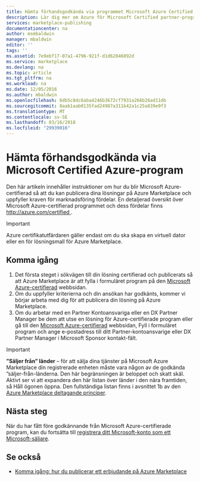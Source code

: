 ```yaml
---
title: Hämta förhandsgodkända via programmet Microsoft Azure Certified | Microsoft Docs
description: Lär dig mer om Azure för Microsoft Certified partner-program och hur de kommer att sälja avbildning av virtuell dator, lösningsmall för, developer service eller datatjänst på Azure Marketplace
services: marketplace-publishing
documentationcenter: na
author: msmbaldwin
manager: mbaldwin
editor: ''
tags: ''
ms.assetid: 7e9ebf17-07a1-4796-921f-d1d62046892d
ms.service: marketplace
ms.devlang: na
ms.topic: article
ms.tgt_pltfrm: na
ms.workload: na
ms.date: 12/05/2016
ms.author: mbaldwin
ms.openlocfilehash: 6db5c8dc6aba4246b3672cf7931a266b26ad11db
ms.sourcegitcommit: 8aab1aab0135fad24987a311b42a1c25a839e9f3
ms.translationtype: MT
ms.contentlocale: sv-SE
ms.lasthandoff: 03/16/2018
ms.locfileid: "29939016"
---
```

# <a name="get-pre-approved-via-the-microsoft-azure-certified-program"></a>Hämta förhandsgodkända via Microsoft Certified Azure-program
Den här artikeln innehåller instruktioner om hur du blir Microsoft Azure-certifierad så att du kan publicera dina lösningar på Azure Marketplace och uppfyller kraven för marknadsföring fördelar. En detaljerad översikt över Microsoft Azure-certifierad programmet och dess fördelar finns [ http://azure.com/certified ](http://azure.com/certified).

> [!IMPORTANT]
> Azure certifikatutfärdaren gäller endast om du ska skapa en virtuell dator eller en för lösningsmall för Azure Marketplace.

## <a name="getting-started"></a>Komma igång
1. Det första steget i sökvägen till din lösning certifierad och publicerats så att Azure Marketplace är att fylla i formuläret program på den [Microsoft Azure-certifierad](https://createopportunity.azurewebsites.net) webbsidan.
2. Om du uppfyller kriterierna och din ansökan har godkänts, kommer vi börjar arbeta med dig för att publicera din lösning på Azure Marketplace.
3. Om du arbetar med en Partner Kontoansvariga eller en DX Partner Manager be dem att utse en lösning för Azure-certifierade program eller gå till den [Microsoft Azure-certifierad](http://createopportunity.azurewebsites.net) webbsidan, Fyll i formuläret program och ange e-postadress till ditt Partner-kontoansvarige eller DX Partner Manager i Microsoft Sponsor kontakt-fält.

> [!IMPORTANT]
> **”Säljer från” länder** – för att sälja dina tjänster på Microsoft Azure Marketplace din registrerade enheten måste vara någon av de godkända ”säljer-från-länderna. Den här begränsningen är beloppet och skatt skäl. Aktivt ser vi att expandera den här listan över länder i den nära framtiden, så Håll ögonen öppna. Den fullständiga listan finns i avsnittet 1b av den [Azure Marketplace deltagande principer](http://go.microsoft.com/fwlink/?LinkID=526833).


## <a name="next-step"></a>Nästa steg
När du har fått före godkännande från Microsoft Azure-certifierade program, kan du fortsätta till [registrera ditt Microsoft-konto som ett Microsoft-säljare](marketplace-publishing-accounts-creation-registration.md).

## <a name="see-also"></a>Se också
* [Komma igång: hur du publicerar ett erbjudande på Azure Marketplace](marketplace-publishing-getting-started.md)
